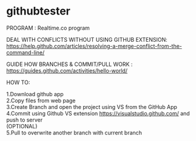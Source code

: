 # githubtester

PROGRAM : 
Realtime.co program

DEAL WITH CONFLICTS WITHOUT USING GITHUB EXTENSION:
https://help.github.com/articles/resolving-a-merge-conflict-from-the-command-line/

GUIDE HOW BRANCHES & COMMIT/PULL WORK :
https://guides.github.com/activities/hello-world/ 

HOW TO:

1.Download github app  
2.Copy files from web page  
3.Create Branch and open the project using VS from the GitHub App  
4.Commit using Github VS extension https://visualstudio.github.com/ and push to server  
(OPTIONAL)  
5.Pull to overwrite another branch with current branch  
